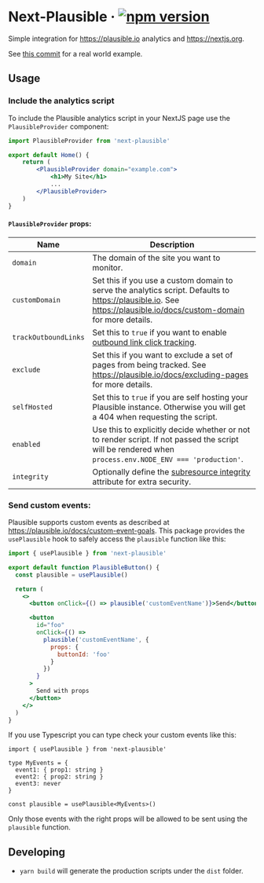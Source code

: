 # Next-Plausible &middot; [![npm version](https://img.shields.io/npm/v/next-plausible.svg?style=flat)](https://www.npmjs.com/package/next-plausible)

Simple integration for https://plausible.io analytics and https://nextjs.org.

See [this commit](https://github.com/4lejandrito/react-guitar/commit/a634d43cab5c4da5da5aeabaa792a5f42c21a1ed) for a real world example.

## Usage

### Include the analytics script

To include the Plausible analytics script in your NextJS page use the `PlausibleProvider` component:

```jsx
import PlausibleProvider from 'next-plausible'

export default Home() {
    return (
        <PlausibleProvider domain="example.com">
            <h1>My Site</h1>
            ...
        </PlausibleProvider>
    )
}
```

#### `PlausibleProvider` props:

| Name                 | Description                                                                                                                                                                         |
| -------------------- | ----------------------------------------------------------------------------------------------------------------------------------------------------------------------------------- |
| `domain`             | The domain of the site you want to monitor.                                                                                                                                         |
| `customDomain`       | Set this if you use a custom domain to serve the analytics script. Defaults to https://plausible.io. See https://plausible.io/docs/custom-domain for more details.                  |
| `trackOutboundLinks` | Set this to `true` if you want to enable [outbound link click tracking](https://plausible.io/docs/outbound-link-click-tracking#see-all-the-outbound-link-clicks-in-your-dashboard). |
| `exclude`            | Set this if you want to exclude a set of pages from being tracked. See https://plausible.io/docs/excluding-pages for more details.                                                  |
| `selfHosted`         | Set this to `true` if you are self hosting your Plausible instance. Otherwise you will get a 404 when requesting the script.                                                        |
| `enabled`            | Use this to explicitly decide whether or not to render script. If not passed the script will be rendered when `process.env.NODE_ENV === 'production'`.                              |
| `integrity`          | Optionally define the [subresource integrity](https://infosec.mozilla.org/guidelines/web_security#subresource-integrity) attribute for extra security.                              |

### Send custom events:

Plausible supports custom events as described at https://plausible.io/docs/custom-event-goals. This package provides the `usePlausible` hook to safely access the `plausible` function like this:

```jsx
import { usePlausible } from 'next-plausible'

export default function PlausibleButton() {
  const plausible = usePlausible()

  return (
    <>
      <button onClick={() => plausible('customEventName')}>Send</button>

      <button
        id="foo"
        onClick={() =>
          plausible('customEventName', {
            props: {
              buttonId: 'foo'
            }
          })
        }
      >
        Send with props
      </button>
    </>
  )
}
```

If you use Typescript you can type check your custom events like this:

```tsx
import { usePlausible } from 'next-plausible'

type MyEvents = {
  event1: { prop1: string }
  event2: { prop2: string }
  event3: never
}

const plausible = usePlausible<MyEvents>()
```

Only those events with the right props will be allowed to be sent using the `plausible` function.

## Developing

- `yarn build` will generate the production scripts under the `dist` folder.
